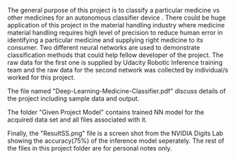 The general purpose of this project is to classify a particular medicine vs other medicines for an autonomous classifier
device . There could be huge application of this project in the material handling industry where medicine material handling requires
high level of precision to reduce human error in identifying a particular medicine and supplying right medicine to its consumer. Two
different neural networks are used to demonstrate classification methods that could help fellow developer of the project. The raw data
for the first one is supplied by Udacity Robotic Inference training team and the raw data for the second network was collected by
individual/s worked for this project.

The file named "Deep-Learning-Medicine-Classifier.pdf" discuss details of the project including sample data and output.

The folder "Given Project Model" contains trained NN model for the acquired data set and all files associated with it.

Finally, the "ResultSS.png" file is a screen shot from the NVIDIA Digits Lab showing the accuracy(75%) of the inference model seperately.
The rest of the files in this project folder are for personal notes only.


